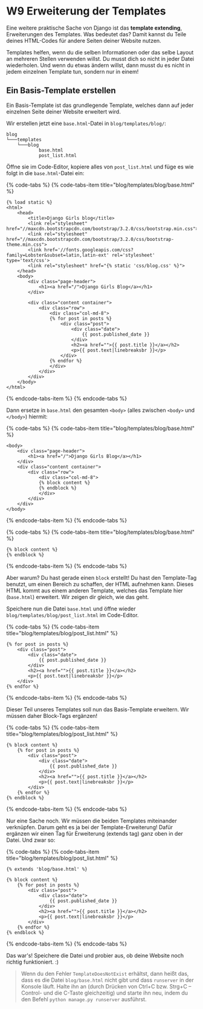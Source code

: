 # W9 Erweiterung der Templates

Eine weitere praktische Sache von Django ist das **template extending**, Erweiterungen des Templates. Was bedeutet das? Damit kannst du Teile deines HTML-Codes für andere Seiten deiner Website nutzen.

Templates helfen, wenn du die selben Informationen oder das selbe Layout an mehreren Stellen verwenden willst. Du musst dich so nicht in jeder Datei wiederholen. Und wenn du etwas ändern willst, dann musst du es nicht in jedem einzelnen Template tun, sondern nur in einem!

## Ein Basis-Template erstellen

Ein Basis-Template ist das grundlegende Template, welches dann auf jeder einzelnen Seite deiner Website erweitert wird.

Wir erstellen jetzt eine `base.html`-Datei in `blog/templates/blog/`:

```text
blog
└───templates
    └───blog
            base.html
            post_list.html
```

Öffne sie im Code-Editor, kopiere alles von `post_list.html` und füge es wie folgt in die `base.html`-Datei ein:

{% code-tabs %}
{% code-tabs-item title="blog/templates/blog/base.html" %}
```markup
{% load static %}
<html>
    <head>
        <title>Django Girls blog</title>
        <link rel="stylesheet" href="//maxcdn.bootstrapcdn.com/bootstrap/3.2.0/css/bootstrap.min.css">
        <link rel="stylesheet" href="//maxcdn.bootstrapcdn.com/bootstrap/3.2.0/css/bootstrap-theme.min.css">
        <link href='//fonts.googleapis.com/css?family=Lobster&subset=latin,latin-ext' rel='stylesheet' type='text/css'>
        <link rel="stylesheet" href="{% static 'css/blog.css' %}">
    </head>
    <body>
        <div class="page-header">
            <h1><a href="/">Django Girls Blog</a></h1>
        </div>

        <div class="content container">
            <div class="row">
                <div class="col-md-8">
                {% for post in posts %}
                    <div class="post">
                        <div class="date">
                            {{ post.published_date }}
                        </div>
                        <h2><a href="">{{ post.title }}</a></h2>
                        <p>{{ post.text|linebreaksbr }}</p>
                    </div>
                {% endfor %}
                </div>
            </div>
        </div>
    </body>
</html>
```
{% endcode-tabs-item %}
{% endcode-tabs %}

Dann ersetze in `base.html` den gesamten `<body>` \(alles zwischen `<body>` und `</body>`\) hiermit:

{% code-tabs %}
{% code-tabs-item title="blog/templates/blog/base.html" %}
```markup
<body>
    <div class="page-header">
        <h1><a href="/">Django Girls Blog</a></h1>
    </div>
    <div class="content container">
        <div class="row">
            <div class="col-md-8">
            {% block content %}
            {% endblock %}
            </div>
        </div>
    </div>
</body>
```
{% endcode-tabs-item %}
{% endcode-tabs %}

{% code-tabs %}
{% code-tabs-item title="blog/templates/blog/base.html" %}
```markup
{% block content %}
{% endblock %}
```
{% endcode-tabs-item %}
{% endcode-tabs %}

Aber warum? Du hast gerade einen `block` erstellt! Du hast den Template-Tag benutzt, um einen Bereich zu schaffen, der HTML aufnehmen kann. Dieses HTML kommt aus einem anderen Template, welches das Template hier \(`base.html`\) erweitert. Wir zeigen dir gleich, wie das geht.

Speichere nun die Datei `base.html` und öffne wieder `blog/templates/blog/post_list.html` im Code-Editor.

{% code-tabs %}
{% code-tabs-item title="blog/templates/blog/post\_list.html" %}
```markup
{% for post in posts %}
    <div class="post">
        <div class="date">
            {{ post.published_date }}
        </div>
        <h2><a href="">{{ post.title }}</a></h2>
        <p>{{ post.text|linebreaksbr }}</p>
    </div>
{% endfor %}
```
{% endcode-tabs-item %}
{% endcode-tabs %}

Dieser Teil unseres Templates soll nun das Basis-Template erweitern. Wir müssen daher Block-Tags ergänzen!

{% code-tabs %}
{% code-tabs-item title="blog/templates/blog/post\_list.html" %}
```markup
{% block content %}
    {% for post in posts %}
        <div class="post">
            <div class="date">
                {{ post.published_date }}
            </div>
            <h2><a href="">{{ post.title }}</a></h2>
            <p>{{ post.text|linebreaksbr }}</p>
        </div>
    {% endfor %}
{% endblock %}
```
{% endcode-tabs-item %}
{% endcode-tabs %}

Nur eine Sache noch. Wir müssen die beiden Templates miteinander verknüpfen. Darum geht es ja bei der Template-Erweiterung! Dafür ergänzen wir einen Tag für Erweiterung \(extends tag\) ganz oben in der Datei. Und zwar so:

{% code-tabs %}
{% code-tabs-item title="blog/templates/blog/post\_list.html" %}
```markup
{% extends 'blog/base.html' %}

{% block content %}
    {% for post in posts %}
        <div class="post">
            <div class="date">
                {{ post.published_date }}
            </div>
            <h2><a href="">{{ post.title }}</a></h2>
            <p>{{ post.text|linebreaksbr }}</p>
        </div>
    {% endfor %}
{% endblock %}
```
{% endcode-tabs-item %}
{% endcode-tabs %}

Das war's! Speichere die Datei und probier aus, ob deine Website noch richtig funktioniert. :\)

> Wenn du den Fehler `TemplateDoesNotExist` erhältst, dann heißt das, dass es die Datei `blog/base.html` nicht gibt und dass `runserver` in der Konsole läuft. Halte ihn an \(durch Drücken von Ctrl+C bzw. Strg+C – Control- und die C-Taste gleichzeitig\) und starte ihn neu, indem du den Befehl `python manage.py runserver` ausführst.

